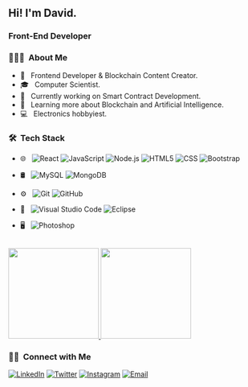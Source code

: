 
<h2> Hi! I'm David.</h2>

<h3>Front-End Developer</h3>

<h3> 👨🏻‍💻 &nbsp;About Me </h3>

- 🤔 &nbsp; Frontend Developer & Blockchain Content Creator.
- 🎓 &nbsp; Computer Scientist.
- 💼 &nbsp; Currently working on Smart Contract Development.
- 🌱 &nbsp; Learning more about Blockchain and Artificial Intelligence.
- 💻 &nbsp; Electronics hobbyiest.

<h3> 🛠 &nbsp;Tech Stack</h3>


- 🌐 &nbsp;
  ![React](https://img.shields.io/badge/-React-333333?style=flat&logo=react)
  ![JavaScript](https://img.shields.io/badge/-JavaScript-333333?style=flat&logo=javascript)
  ![Node.js](https://img.shields.io/badge/-Node.js-333333?style=flat&logo=node.js)
  ![HTML5](https://img.shields.io/badge/-HTML5-333333?style=flat&logo=HTML5)
  ![CSS](https://img.shields.io/badge/-CSS-333333?style=flat&logo=CSS3&logoColor=1572B6)
  ![Bootstrap](https://img.shields.io/badge/-Bootstrap-333333?style=flat&logo=bootstrap&logoColor=563D7C)
 
- 🛢 &nbsp;
  ![MySQL](https://img.shields.io/badge/-MySQL-333333?style=flat&logo=mysql)
  ![MongoDB](https://img.shields.io/badge/-MongoDB-333333?style=flat&logo=mongodb)
- ⚙️ &nbsp;
  ![Git](https://img.shields.io/badge/-Git-333333?style=flat&logo=git)
  ![GitHub](https://img.shields.io/badge/-GitHub-333333?style=flat&logo=github)
- 🔧 &nbsp;
  ![Visual Studio Code](https://img.shields.io/badge/-Visual%20Studio%20Code-333333?style=flat&logo=visual-studio-code&logoColor=007ACC)
  ![Eclipse](https://img.shields.io/badge/-Eclipse-333333?style=flat&logo=eclipse-ide&logoColor=2C2255)
- 🖥 &nbsp;
  ![Photoshop](https://img.shields.io/badge/-Photoshop-333333?style=flat&logo=adobe-photoshop)

<br/>

<a href="https://github.com/DavidSokoya">
  <img height="180em" src="https://github-readme-stats.vercel.app/api?username=DavidSokoya&theme=buefy&show_icons=true" />
  <img height="180em" src="https://github-readme-stats.vercel.app/api/top-langs/?username=DavidSokoya&theme=buefy&layout=compact" />
</a>

<br/>

<h3> 🤝🏻 &nbsp;Connect with Me </h3>

<p >
<a href="https://www.linkedin.com/in/thedavidsokoya/"><img alt="LinkedIn" src="https://img.shields.io/badge/LinkedIn-David%20Sokoya-blue?style=flat-square&logo=linkedin"></a>
<a href="https://www.twitter.com/thedavidsokoya"><img alt="Twitter" src="https://img.shields.io/badge/Twitter-thedavidsokoya-blue?style=flat-square&logo=twitter"></a>
<a href="https://www.instagram.com/thedavidsokoya"><img alt="Instagram" src="https://img.shields.io/badge/Instagram-thedavidsokoya-blue?style=flat-square&logo=instagram"></a>
<a href="mailto:"sokoya08@gmail.com"><img alt="Email" src="https://img.shields.io/badge/Email-davidsokoya@gmail.com-blue?style=flat-square&logo=gmail"></a>
</p>
